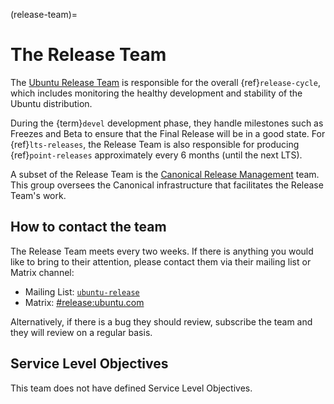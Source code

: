 (release-team)=
# The Release Team

The [Ubuntu Release Team](http://launchpad.net/~ubuntu-release) is responsible
for the overall {ref}`release-cycle`, which includes monitoring the healthy
development and stability of the Ubuntu distribution.

During the {term}`devel` development phase, they handle milestones such as
Freezes and Beta to ensure that the Final Release will be in a good state. For
{ref}`lts-releases`, the Release Team is also responsible for producing
{ref}`point-releases` approximately every 6 months (until the next LTS).

A subset of the Release Team is the
[Canonical Release Management](https://launchpad.net/~canonical-ubuntu-qa) team.
This group oversees the Canonical infrastructure that facilitates the Release
Team's work.


## How to contact the team

The Release Team meets every two weeks. If there is anything you would like to
bring to their attention, please contact them via their mailing list or Matrix
channel:

* Mailing List: [`ubuntu-release`](mailto:ubuntu-release@lists.launchpad.net)
* Matrix: [#release:ubuntu.com](https://matrix.to/#/#release:ubuntu.com)

Alternatively, if there is a bug they should review, subscribe the team and they
will review on a regular basis.


## Service Level Objectives

This team does not have defined Service Level Objectives.


